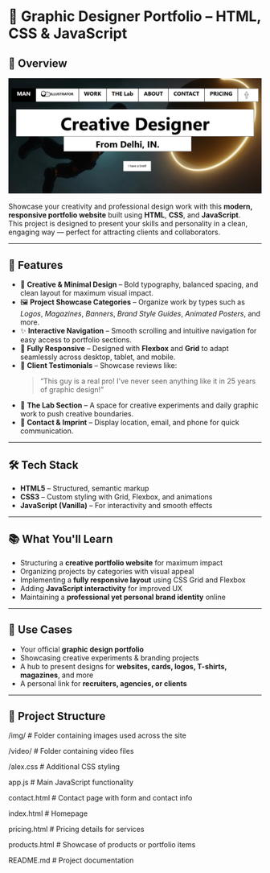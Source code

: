 # 🎨 Graphic Designer Portfolio – HTML, CSS & JavaScript

## 🚀 Overview
<a href="https://ajaykumarbluewhale.github.io/Graphic-Designer-Portfolio-Website/" target="_blank">
  <img src="img/Website.png" alt="Portfolio Thumbnail"/>
</a>

Showcase your creativity and professional design work with this **modern, responsive portfolio website** built using **HTML**, **CSS**, and **JavaScript**.  
This project is designed to present your skills and personality in a clean, engaging way — perfect for attracting clients and collaborators.

---

## 🌟 Features

- 🎯 **Creative & Minimal Design** – Bold typography, balanced spacing, and clean layout for maximum visual impact.
- 🖼 **Project Showcase Categories** – Organize work by types such as *Logos*, *Magazines*, *Banners*, *Brand Style Guides*, *Animated Posters*, and more.
- ✨ **Interactive Navigation** – Smooth scrolling and intuitive navigation for easy access to portfolio sections.
- 📱 **Fully Responsive** – Designed with **Flexbox** and **Grid** to adapt seamlessly across desktop, tablet, and mobile.
- 💬 **Client Testimonials** – Showcase reviews like:  
  > “This guy is a real pro! I've never seen anything like it in 25 years of graphic design!”
- 🧪 **The Lab Section** – A space for creative experiments and daily graphic work to push creative boundaries.
- 📩 **Contact & Imprint** – Display location, email, and phone for quick communication.

---

## 🛠️ Tech Stack

- **HTML5** – Structured, semantic markup
- **CSS3** – Custom styling with Grid, Flexbox, and animations
- **JavaScript (Vanilla)** – For interactivity and smooth effects

---

## 📚 What You'll Learn

- Structuring a **creative portfolio website** for maximum impact
- Organizing projects by categories with visual appeal
- Implementing a **fully responsive layout** using CSS Grid and Flexbox
- Adding **JavaScript interactivity** for improved UX
- Maintaining a **professional yet personal brand identity** online

---

## 🧩 Use Cases

- Your official **graphic design portfolio**
- Showcasing creative experiments & branding projects
- A hub to present designs for **websites, cards, logos, T-shirts, magazines**, and more
- A personal link for **recruiters, agencies, or clients**

---

## 📁 Project Structure
/img/                  # Folder containing images used across the site

/video/                # Folder containing video files 

/alex.css              # Additional CSS styling 

app.js                 # Main JavaScript functionality

contact.html           # Contact page with form and contact info

index.html             # Homepage

pricing.html           # Pricing details for services

products.html          # Showcase of products or portfolio items


README.md              # Project documentation 


